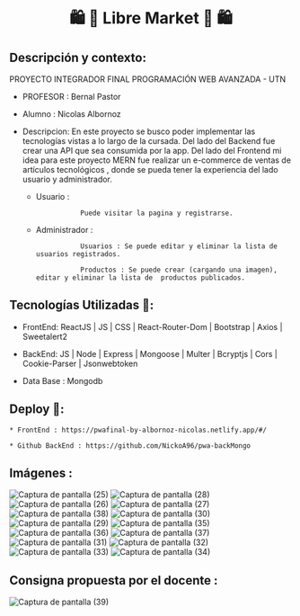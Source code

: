 <h1 align = "center">🛍 🛒 Libre Market 🛒 🛍 </h1>

## Descripción y contexto:

PROYECTO INTEGRADOR FINAL PROGRAMACIÓN WEB AVANZADA - UTN

* PROFESOR : Bernal Pastor

* Alumno : Nicolas Albornoz

* Descripcion: En este proyecto se busco poder implementar las tecnologías vistas a lo largo de la cursada. Del lado del Backend fue crear una API que sea consumida por la app. Del lado del Frontend mi idea para este proyecto MERN fue realizar un e-commerce de ventas de artículos tecnológicos , donde se pueda tener la experiencia del lado usuario y administrador.
  * Usuario :
  
                   Puede visitar la pagina y registrarse.
  * Administrador :
  
                   Usuarios : Se puede editar y eliminar la lista de usuarios registrados.
                   
                   Productos : Se puede crear (cargando una imagen), editar y eliminar la lista de  productos publicados.

## Tecnologías Utilizadas  🚀:
* FrontEnd: ReactJS | JS | CSS | React-Router-Dom | Bootstrap | Axios | Sweetalert2 

* BackEnd: JS | Node | Express | Mongoose | Multer | Bcryptjs | Cors | Cookie-Parser | Jsonwebtoken

* Data Base : Mongodb

## Deploy 🔗: 

    * FrontEnd : https://pwafinal-by-albornoz-nicolas.netlify.app/#/
    
    * Github BackEnd : https://github.com/NickoA96/pwa-backMongo
    
    
    
    
## Imágenes :

![Captura de pantalla (25)](https://user-images.githubusercontent.com/105244423/211947126-88322328-c361-4d35-b07b-f9cd3a58ca7b.png)
![Captura de pantalla (28)](https://user-images.githubusercontent.com/105244423/211947146-2727821f-d21c-4d90-9645-2dda35b9c4b6.png)
![Captura de pantalla (26)](https://user-images.githubusercontent.com/105244423/211947130-11d17703-7e0e-4326-b133-84e2dbe0efd6.png)
![Captura de pantalla (27)](https://user-images.githubusercontent.com/105244423/211947136-496c2867-2780-458e-b531-f2e4302eb8c5.png)
![Captura de pantalla (38)](https://user-images.githubusercontent.com/105244423/211947307-0c093159-6aed-4074-8567-c108c5611f0e.png)
![Captura de pantalla (30)](https://user-images.githubusercontent.com/105244423/211947179-d0f2ada9-1780-4a66-ad99-4bf27e715820.png)
![Captura de pantalla (29)](https://user-images.githubusercontent.com/105244423/211947150-bb31ba56-ba9d-4da5-adf5-3bde7fd8b7b4.png)
![Captura de pantalla (35)](https://user-images.githubusercontent.com/105244423/211947285-1a1923fb-a673-49da-8914-3665cef6f66f.png)
![Captura de pantalla (36)](https://user-images.githubusercontent.com/105244423/211947292-eca554a6-04a7-4a58-9142-d9e03473a803.png)
![Captura de pantalla (37)](https://user-images.githubusercontent.com/105244423/211947296-5f896823-c7b1-4e7a-b659-1863e0036a48.png)
![Captura de pantalla (31)](https://user-images.githubusercontent.com/105244423/211947184-7b06fb40-8366-43de-b5de-c353aa9f6911.png)
![Captura de pantalla (32)](https://user-images.githubusercontent.com/105244423/211947191-22a5cf0a-ba63-46d2-aefe-3314f4cc7f84.png)
![Captura de pantalla (33)](https://user-images.githubusercontent.com/105244423/211947266-3bfb2b6b-e4b3-4eca-9359-6e1250b711a5.png)
![Captura de pantalla (34)](https://user-images.githubusercontent.com/105244423/211947279-da3a9d3e-53db-4f0a-8777-02ddb888f019.png)


## Consigna propuesta por el docente :

![Captura de pantalla (39)](https://user-images.githubusercontent.com/105244423/211949064-37bcd89c-14db-4994-b4f0-f082966b1113.png)





